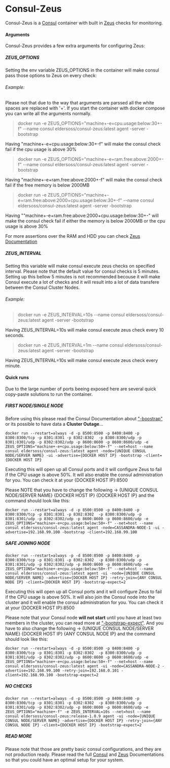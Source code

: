 
# Consul-Zeus

Consul-Zeus is a [Consul](https://www.consul.io) container with built in [Zeus](https://github.com/Elders/Zeus) checks for monitoring.

#### Arguments

Consul-Zeus provides a few extra arguments for configuring Zeus:
##### ZEUS_OPTIONS

Setting the env variable ZEUS_OPTIONS in the container will make consul pass those options to Zeus on every check:

###### Example:

Please not that due to the way that arguments are parssed all the white spaces are replaced with '+'. If you start the container with docker compose you can write all the arguments normally.

> docker run -e ZEUS_OPTIONS="machine+-e+cpu.usage:below:30+-f" --name consul eldersoss/consul-zeus:latest agent -server -bootstrap

Having "machine+-e+cpu.usage:below:30+-f" will make the consul check fail if the cpu usage is above 30%

> docker run -e ZEUS_OPTIONS="machine+-e+ram.free:above:2000+-f" --name consul eldersoss/consul-zeus:latest agent -server -bootstrap

Having "machine+-e+ram.free:above:2000+-f" will make the consul check fail if the free memory is below 2000MB

> docker run -e ZEUS_OPTIONS="machine+-e+ram.free:above:2000+cpu.usage:below:30+-f" --name consul eldersoss/consul-zeus:latest agent -server -bootstrap

Having ""machine+-e+ram.free:above:2000+cpu.usage:below:30+-" will make the consul check fail if either the memory is below 2000MB or the cpu usage is above 30%

For more assertions over the RAM and HDD you can check [Zeus Documentation](https://github.com/Elders/Zeus)

##### ZEUS_INTERVAL

Setting this variable will make consul execute zeus checks on specified interval. Please note that the default value for consul checks is 5 minutes. Setting up this bellow 5 minutes is not recommended becouse it will make Consul execute a lot of checks and it will result into a lot of data transfere between the Consul Cluster Nodes.

###### Example:

> docker run -e ZEUS_INTERVAL=10s --name consul eldersoss/consul-zeus:latest agent -server -bootstrap

Having ZEUS_INTERVAL=10s will make consul execute zeus check every 10 seconds.

> docker run -e ZEUS_INTERVAL=1m --name consul eldersoss/consul-zeus:latest agent -server -bootstrap

Having ZEUS_INTERVAL=10s will make consul execute zeus check every minute.

#### Quick runs

Due to the large number of ports beeing exposed here are several quick copy-paste solutions to run the container.

##### FIRST NODE/SINGLE NODE

Before using this please read the Consul Documentation about ["-boostrap"](https://www.consul.io/docs/agent/options.html#_bootstrap) or its possible to have data a **Cluster Outage**...

```
docker run --restart=always -d -p 8500:8500 -p 8400:8400 -p 8300:8300/tcp -p 8301:8301 -p 8302:8302  -p 8300:8300/udp -p 8301:8301/udp -p 8302:8302/udp -p 8600:8600 -p 8600:8600/udp -e ZEUS_OPTIONS="machine+-e+cpu.usage:below:50+-f" --net=host --name consul eldersoss/consul-zeus:latest agent -node={UNIQUE CONSUL NODE/SERVER NAME} -ui -advertise={DOCKER HOST IP} -bootstrap -client={DOCKER HOST IP}
```
Executing this will open up all Consul ports and it will configure Zeus to fail if the CPU usage is above 50%. It will also enable the consul administration for you. You can check it at your {DOCKER HOST IP}:8500

Please NOTE that you have to change the following -> {UNIQUE CONSUL NODE/SERVER NAME} {DOCKER HOST IP} {DOCKER HOST IP} and the command should look like this:

```
docker run --restart=always -d -p 8500:8500 -p 8400:8400 -p 8300:8300/tcp -p 8301:8301 -p 8302:8302  -p 8300:8300/udp -p 8301:8301/udp -p 8302:8302/udp -p 8600:8600 -p 8600:8600/udp -e ZEUS_OPTIONS="machine+-e+cpu.usage:below:50+-f" --net=host --name consul eldersoss/consul-zeus:latest agent -node=CASSANDRA-NODE-1 -ui -advertise=192.168.99.100 -bootstrap -client=192.168.99.100
```

##### SAFE JOINING NODE


```
docker run --restart=always -p -d 8500:8500 -p 8400:8400 -p 8300:8300/tcp -p 8301:8301 -p 8302:8302  -p 8300:8300/udp -p 8301:8301/udp -p 8302:8302/udp -p 8600:8600 -p 8600:8600/udp -e ZEUS_OPTIONS="machine+-e+cpu.usage:below:50+-f" --net=host --name consul eldersoss/consul-zeus:latest agent -ui -node={UNIQUE CONSUL NODE/SERVER NAME} -advertise={DOCKER HOST IP} -retry-join={ANY CONSUL NODE IP} -client={DOCKER HOST IP} -bootstrap-expect=2
```
Executing this will open up all Consul ports and it will configure Zeus to fail if the CPU usage is above 50%. It will also join the Consul node into the cluster and it will enable the consul administration for you. You can check it at your {DOCKER HOST IP}:8500

Please note that your Consul node **will not start** until you have at least two members in the cluster, you can read more at ["-bootstrap-expect"](https://www.consul.io/docs/agent/options.html#_bootstrap_expect). And you have to also change the following -> {UNIQUE CONSUL NODE/SERVER NAME} {DOCKER HOST IP} {ANY CONSUL NODE IP} and the command should look like this:

```
docker run --restart=always -d -p 8500:8500 -p 8400:8400 -p 8300:8300/tcp -p 8301:8301 -p 8302:8302  -p 8300:8300/udp -p 8301:8301/udp -p 8302:8302/udp -p 8600:8600 -p 8600:8600/udp -e ZEUS_OPTIONS="machine+-e+cpu.usage:below:50+-f" --net=host --name consul eldersoss/consul-zeus:latest agent -ui -node=CASSANDRA-NODE-2 -advertise=192.168.99.100 -retry-join=192.168.0.101 -client=192.168.99.100 -bootstrap-expect=2
```

##### NO CHECKS

```
docker run --restart=always -d -p 8500:8500 -p 8400:8400 -p 8300:8300/tcp -p 8301:8301 -p 8302:8302  -p 8300:8300/udp -p 8301:8301/udp -p 8302:8302/udp -p 8600:8600 -p 8600:8600/udp -e ZEUS_OPTIONS="machine+-f" -e ZEUS_INTERVAL=10s --net=host --name consul eldersoss/consul-zeus:release-1.0.9 agent -ui -node={UNIQUE CONSUL NODE/SERVER NAME} -advertise={DOCKER HOST IP} -retry-join={ANY CONSUL NODE IP} -client={DOCKER HOST IP} -bootstrap-expect=2
```

##### READ MORE

Please note that those are pretty basic consul configurations, and they are not production ready. Please read the full [Consul](https://www.consul.io/docs/) and [Zeus](https://github.com/Elders/Zeus) Documentations so that you could have an optimal setup for your system.

